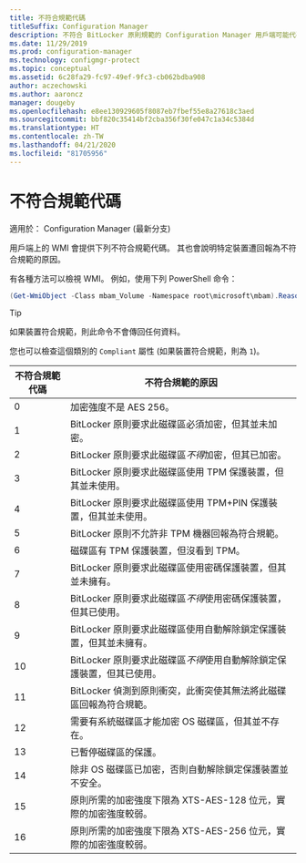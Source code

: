 ```yaml
---
title: 不符合規範代碼
titleSuffix: Configuration Manager
description: 不符合 BitLocker 原則規範的 Configuration Manager 用戶端可能代碼技術參考
ms.date: 11/29/2019
ms.prod: configuration-manager
ms.technology: configmgr-protect
ms.topic: conceptual
ms.assetid: 6c28fa29-fc97-49ef-9fc3-cb062bdba908
author: aczechowski
ms.author: aaroncz
manager: dougeby
ms.openlocfilehash: e8ee130929605f8087eb7fbef55e8a27618c3aed
ms.sourcegitcommit: bbf820c35414bf2cba356f30fe047c1a34c5384d
ms.translationtype: HT
ms.contentlocale: zh-TW
ms.lasthandoff: 04/21/2020
ms.locfileid: "81705956"
---
```

# <a name="non-compliance-codes"></a>不符合規範代碼

適用於：  Configuration Manager (最新分支)

<!--3601034-->

用戶端上的 WMI 會提供下列不符合規範代碼。 其也會說明特定裝置遭回報為不符合規範的原因。

有各種方法可以檢視 WMI。 例如，使用下列 PowerShell 命令：

``` PowerShell
(Get-WmiObject -Class mbam_Volume -Namespace root\microsoft\mbam).ReasonsForNoncompliance
```

> [!TIP]
> 如果裝置符合規範，則此命令不會傳回任何資料。
>
> 您也可以檢查這個類別的 `Compliant` 屬性 (如果裝置符合規範，則為 `1`)。

|不符合規範代碼|不符合規範的原因|
|--- |--- |
|0|加密強度不是 AES 256。|
|1|BitLocker 原則要求此磁碟區必須加密，但其並未加密。|
|2|BitLocker 原則要求此磁碟區*不得*加密，但其已加密。|
|3|BitLocker 原則要求此磁碟區使用 TPM 保護裝置，但其並未使用。|
|4|BitLocker 原則要求此磁碟區使用 TPM+PIN 保護裝置，但其並未使用。|
|5|BitLocker 原則不允許非 TPM 機器回報為符合規範。|
|6|磁碟區有 TPM 保護裝置，但沒看到 TPM。|
|7|BitLocker 原則要求此磁碟區使用密碼保護裝置，但其並未擁有。|
|8|BitLocker 原則要求此磁碟區*不得*使用密碼保護裝置，但其已使用。|
|9|BitLocker 原則要求此磁碟區使用自動解除鎖定保護裝置，但其並未擁有。|
|10|BitLocker 原則要求此磁碟區*不得*使用自動解除鎖定保護裝置，但其已使用。|
|11|BitLocker 偵測到原則衝突，此衝突使其無法將此磁碟區回報為符合規範。|
|12|需要有系統磁碟區才能加密 OS 磁碟區，但其並不存在。|
|13|已暫停磁碟區的保護。|
|14|除非 OS 磁碟區已加密，否則自動解除鎖定保護裝置並不安全。|
|15|原則所需的加密強度下限為 XTS-AES-128 位元，實際的加密強度較弱。|
|16|原則所需的加密強度下限為 XTS-AES-256 位元，實際的加密強度較弱。|
